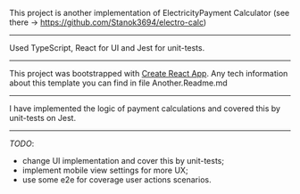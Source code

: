 This project is another implementation of ElectricityPayment Calculator (see there -> https://github.com/Stanok3694/electro-calc)
***
Used TypeScript, React for UI and Jest for unit-tests.
***
This project was bootstrapped with [Create React App](https://github.com/facebookincubator/create-react-app).
Any tech information about this template you can find in file Another.Readme.md
***
I have implemented the logic of payment calculations and covered this by unit-tests on Jest.
***
*TODO*:
 - change UI implementation and cover this by unit-tests;
 - implement mobile view settings for more UX;
 - use some e2e for coverage user actions scenarios.
